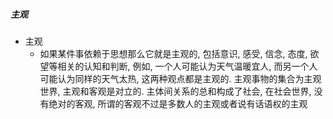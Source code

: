 ##### 主观
- 主观
	- 如果某件事依赖于思想那么它就是主观的, 包括意识, 感受, 信念, 态度, 欲望等相关的认知和判断, 例如, 一个人可能认为天气温暖宜人, 而另一个人可能认为同样的天气太热, 这两种观点都是主观的. 主观事物的集合为主观世界, 主观和客观是对立的. 主体间关系的总和构成了社会, 在社会世界, 没有绝对的客观, 所谓的客观不过是多数人的主观或者说有话语权的主观
